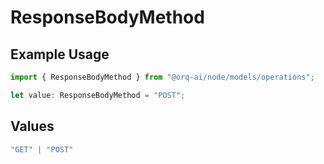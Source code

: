# ResponseBodyMethod

## Example Usage

```typescript
import { ResponseBodyMethod } from "@orq-ai/node/models/operations";

let value: ResponseBodyMethod = "POST";
```

## Values

```typescript
"GET" | "POST"
```